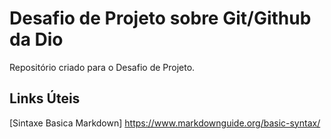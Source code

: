 # Desafio de Projeto sobre Git/Github da Dio
Repositório criado para o Desafio de Projeto.

## Links Úteis
[Sintaxe Basica Markdown] https://www.markdownguide.org/basic-syntax/
